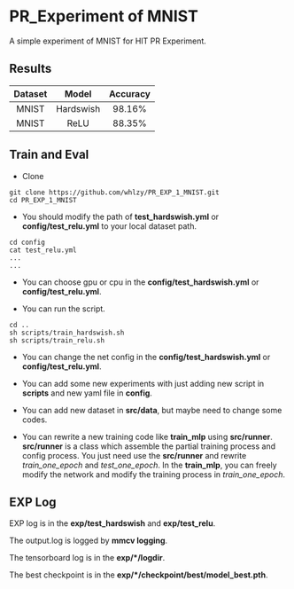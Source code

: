 # PR_Experiment of MNIST
A simple experiment of MNIST for HIT PR Experiment.

## Results
|Dataset |Model  |Accuracy |
|:-:| :----: | :----:|
|MNIST |Hardswish | 98.16%|
|MNIST |ReLU | 88.35%|

## Train and Eval
- Clone
```
git clone https://github.com/whlzy/PR_EXP_1_MNIST.git
cd PR_EXP_1_MNIST
```

- You should modify the path of **test_hardswish.yml** or **config/test_relu.yml** to your local dataset path.
```
cd config
cat test_relu.yml
...
...
```

- You can choose gpu or cpu in the **config/test_hardswish.yml** or **config/test_relu.yml**.

- You can run the script.
```
cd ..
sh scripts/train_hardswish.sh
sh scripts/train_relu.sh
```

- You can change the net config in the **config/test_hardswish.yml** or **config/test_relu.yml**.

- You can add some new experiments with just adding new script in **scripts** and new yaml file in **config**.

- You can add new dataset in **src/data**, but maybe need to change some codes.

- You can rewrite a new training code like **train_mlp** using **src/runner**. **src/runner** is a class which assemble the partial training process and config process. You just need use the **src/runner** and rewrite *train_one_epoch* and *test_one_epoch*. In the **train_mlp**, you can freely modify the network and modify the training process in *train_one_epoch*.

## EXP Log
EXP log is in the **exp/test_hardswish** and **exp/test_relu**.

The output.log is logged by **mmcv logging**.

The tensorboard log is in the **exp/*/logdir**.

The best checkpoint is in the **exp/*/checkpoint/best/model_best.pth**.